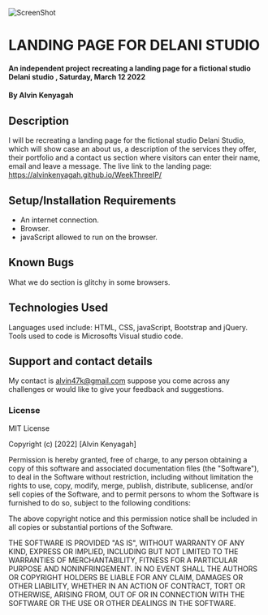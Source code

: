 ![ScreenShot](https://lh3.googleusercontent.com/jb9novKonSpCQBowOVVlKlf1XinlKoChSCUrKz-sQMKNupJrWhBRde3ki1-XEzIExySuiDrvGF9CIQ0Mg69FdgyoC2IoRmXTQLNkIqJ5IRmGg0aKDcY2PKhP6zR0xgwNEvwm9QRawA=w2400)
# LANDING PAGE FOR DELANI STUDIO 
####  An independent project recreating a landing page for a fictional studio Delani studio  , Saturday, March 12 2022
#### By **Alvin Kenyagah**
## Description
 I will be recreating a  landing page for the fictional studio Delani Studio, which will show case an about us, a description of the services they offer, their portfolio and a contact us section where    visitors can enter their name, email and leave a message.
  The live link to the landing page:  https://alvinkenyagah.github.io/WeekThreeIP/
## Setup/Installation Requirements
* An internet connection.
* Browser.
* javaScript allowed to run on the browser. 
## Known Bugs
What we do section is glitchy in some browsers.
## Technologies Used
Languages used include: HTML, CSS, javaScript, Bootstrap and jQuery. Tools used to code is Microsofts Visual studio code.
## Support and contact details
My contact is alvin47k@gmail.com suppose you come across any challenges or would like to give your feedback and suggestions. 
### License
MIT License

Copyright (c) [2022] [Alvin Kenyagah]

Permission is hereby granted, free of charge, to any person obtaining a copy
of this software and associated documentation files (the "Software"), to deal
in the Software without restriction, including without limitation the rights
to use, copy, modify, merge, publish, distribute, sublicense, and/or sell
copies of the Software, and to permit persons to whom the Software is
furnished to do so, subject to the following conditions:

The above copyright notice and this permission notice shall be included in all
copies or substantial portions of the Software.

THE SOFTWARE IS PROVIDED "AS IS", WITHOUT WARRANTY OF ANY KIND, EXPRESS OR
IMPLIED, INCLUDING BUT NOT LIMITED TO THE WARRANTIES OF MERCHANTABILITY,
FITNESS FOR A PARTICULAR PURPOSE AND NONINFRINGEMENT. IN NO EVENT SHALL THE
AUTHORS OR COPYRIGHT HOLDERS BE LIABLE FOR ANY CLAIM, DAMAGES OR OTHER
LIABILITY, WHETHER IN AN ACTION OF CONTRACT, TORT OR OTHERWISE, ARISING FROM,
OUT OF OR IN CONNECTION WITH THE SOFTWARE OR THE USE OR OTHER DEALINGS IN THE
SOFTWARE.


